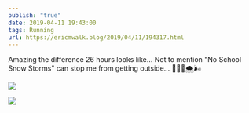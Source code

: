 ```yaml
---
publish: "true"
date: 2019-04-11 19:43:00
tags: Running
url: https://ericmwalk.blog/2019/04/11/194317.html
---
```


Amazing the difference 26 hours looks like... Not to mention "No School Snow Storms" can stop me from getting outside... 🌅🏃‍♂️🌨🌬

![](https://ericmwalk.blog/uploads/2022/adcb5d6ba5.jpg)

![](https://ericmwalk.blog/uploads/2022/9a6fea8780.jpg)